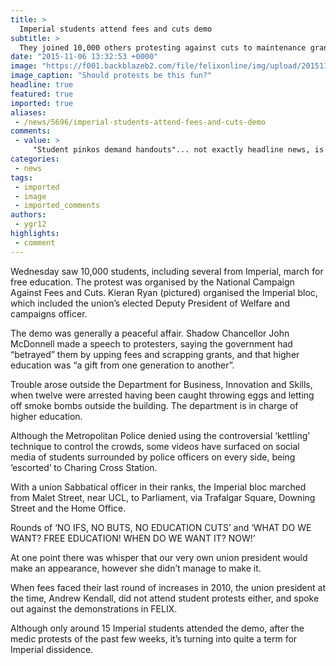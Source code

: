 ```yaml
---
title: >
  Imperial students attend fees and cuts demo
subtitle: >
  They joined 10,000 others protesting against cuts to maintenance grants
date: "2015-11-06 13:32:53 +0000"
image: "https://f001.backblazeb2.com/file/felixonline/img/upload/201511061332-ygr12-tiny.jpg"
image_caption: "Should protests be this fun?"
headline: true
featured: true
imported: true
aliases:
 - /news/5696/imperial-students-attend-fees-and-cuts-demo
comments:
 - value: >
     "Student pinkos demand handouts"... not exactly headline news, is it?,Thanks for being on point and on taergt!
categories:
 - news
tags:
 - imported
 - image
 - imported_comments
authors:
 - ygr12
highlights:
 - comment
---
```


Wednesday saw 10,000 students, including several from Imperial, march for free education. The protest was organised by the National Campaign Against Fees and Cuts. Kieran Ryan (pictured) organised the Imperial bloc, which included the union’s elected Deputy President of Welfare and campaigns officer.

The demo was generally a peaceful affair. Shadow Chancellor John McDonnell made a speech to protesters, saying the government had “betrayed” them by upping fees and scrapping grants, and that higher education was “a gift from one generation to another”.

Trouble arose outside the Department for Business, Innovation and Skills, when twelve were arrested having been caught throwing eggs and letting off smoke bombs outside the building. The department is in charge of higher education.

Although the Metropolitan Police denied using the controversial ‘kettling’ technique to control the crowds, some videos have surfaced on social media of students surrounded by police officers on every side, being ‘escorted’ to Charing Cross Station.

With a union Sabbatical officer in their ranks, the Imperial bloc marched from Malet Street, near UCL, to Parliament, via Trafalgar Square, Downing Street and the Home Office.

Rounds of ‘NO IFS, NO BUTS, NO EDUCATION CUTS’ and ‘WHAT DO WE WANT? FREE EDUCATION! WHEN DO WE WANT IT? NOW!’

At one point there was whisper that our very own union president would make an appearance, however she didn’t manage to make it.

When fees faced their last round of increases in 2010, the union president at the time, Andrew Kendall, did not attend student protests either, and spoke out against the demonstrations in FELIX.

Although only around 15 Imperial students attended the demo, after the medic protests of the past few weeks, it’s turning into quite a term for Imperial dissidence.
